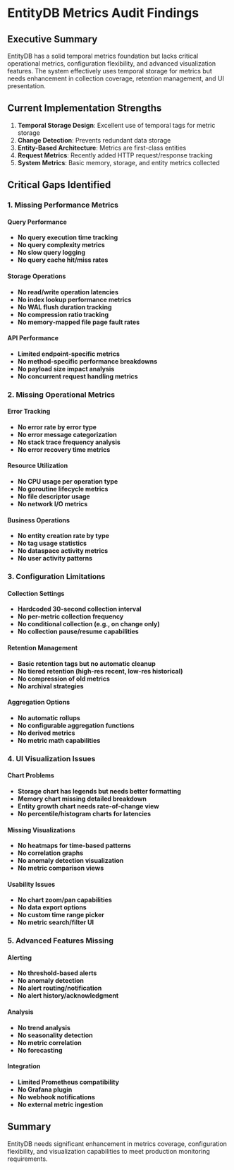 # EntityDB Metrics Audit Findings

## Executive Summary

EntityDB has a solid temporal metrics foundation but lacks critical operational metrics, configuration flexibility, and advanced visualization features. The system effectively uses temporal storage for metrics but needs enhancement in collection coverage, retention management, and UI presentation.

## Current Implementation Strengths

1. **Temporal Storage Design**: Excellent use of temporal tags for metric storage
2. **Change Detection**: Prevents redundant data storage
3. **Entity-Based Architecture**: Metrics are first-class entities
4. **Request Metrics**: Recently added HTTP request/response tracking
5. **System Metrics**: Basic memory, storage, and entity metrics collected

## Critical Gaps Identified

### 1. Missing Performance Metrics

#### Query Performance
- **No query execution time tracking**
- **No query complexity metrics**
- **No slow query logging**
- **No query cache hit/miss rates**

#### Storage Operations
- **No read/write operation latencies**
- **No index lookup performance metrics**
- **No WAL flush duration tracking**
- **No compression ratio tracking**
- **No memory-mapped file page fault rates**

#### API Performance
- **Limited endpoint-specific metrics**
- **No method-specific performance breakdowns**
- **No payload size impact analysis**
- **No concurrent request handling metrics**

### 2. Missing Operational Metrics

#### Error Tracking
- **No error rate by error type**
- **No error message categorization**
- **No stack trace frequency analysis**
- **No error recovery time metrics**

#### Resource Utilization
- **No CPU usage per operation type**
- **No goroutine lifecycle metrics**
- **No file descriptor usage**
- **No network I/O metrics**

#### Business Operations
- **No entity creation rate by type**
- **No tag usage statistics**
- **No dataspace activity metrics**
- **No user activity patterns**

### 3. Configuration Limitations

#### Collection Settings
- **Hardcoded 30-second collection interval**
- **No per-metric collection frequency**
- **No conditional collection (e.g., on change only)**
- **No collection pause/resume capabilities**

#### Retention Management
- **Basic retention tags but no automatic cleanup**
- **No tiered retention (high-res recent, low-res historical)**
- **No compression of old metrics**
- **No archival strategies**

#### Aggregation Options
- **No automatic rollups**
- **No configurable aggregation functions**
- **No derived metrics**
- **No metric math capabilities**

### 4. UI Visualization Issues

#### Chart Problems
- **Storage chart has legends but needs better formatting**
- **Memory chart missing detailed breakdown**
- **Entity growth chart needs rate-of-change view**
- **No percentile/histogram charts for latencies**

#### Missing Visualizations
- **No heatmaps for time-based patterns**
- **No correlation graphs**
- **No anomaly detection visualization**
- **No metric comparison views**

#### Usability Issues
- **No chart zoom/pan capabilities**
- **No data export options**
- **No custom time range picker**
- **No metric search/filter UI**

### 5. Advanced Features Missing

#### Alerting
- **No threshold-based alerts**
- **No anomaly detection**
- **No alert routing/notification**
- **No alert history/acknowledgment**

#### Analysis
- **No trend analysis**
- **No seasonality detection**
- **No metric correlation**
- **No forecasting**

#### Integration
- **Limited Prometheus compatibility**
- **No Grafana plugin**
- **No webhook notifications**
- **No external metric ingestion**

## Summary

EntityDB needs significant enhancement in metrics coverage, configuration flexibility, and visualization capabilities to meet production monitoring requirements.
